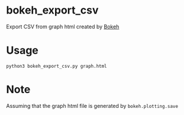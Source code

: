 # bokeh_export_csv

Export CSV from graph html created by [Bokeh](https://bokeh.org/)


# Usage

```
python3 bokeh_export_csv.py graph.html
```

# Note

Assuming that the graph html file is generated by `bokeh.plotting.save`

